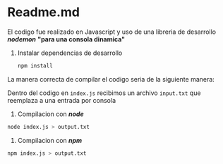 # Readme.md

El codigo fue realizado en Javascript y uso de una libreria de desarrollo ***nodemon*** **"para una consola dinamica"**

1. Instalar dependencias de desarrollo

    ```bash
    npm install

    ```

La manera correcta de compilar el codigo seria de la siguiente manera:

Dentro del codigo en `index.js` recibimos un archivo `input.txt` que reemplaza a una entrada por consola

1.  Compilacion con ***node***

```bash
node index.js > output.txt
```

1. Compilacion con ***npm***

```bash
npm index.js > output.txt
```